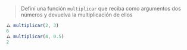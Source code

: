 > Definí una función `multiplicar` que reciba como argumentos dos números y devuelva la multiplicación de ellos
>
```javascript
ム multiplicar(2, 3)
6
ム multiplicar(4, 0.5) 
2
```